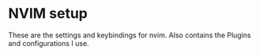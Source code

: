 # NVIM setup

These are the settings and keybindings for nvim. Also contains the Plugins and configurations I use.
